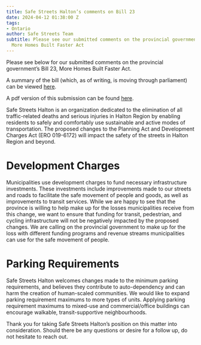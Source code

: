```yaml
---
title: Safe Streets Halton’s comments on Bill 23
date: 2024-04-12 01:38:00 Z
tags:
- Ontario
author: Safe Streets Team
subtitle: Please see our submitted comments on the provincial government’s Bill 23,
  More Homes Built Faster Act
---
```


Please see below for our submitted comments on the provincial government’s Bill 23, More Homes Built Faster Act.

A summary of the bill (which, as of writing, is moving through parliament) can be viewed [here](https://www.ola.org/en/legislative-business/bills/parliament-43/session-1/bill-23).

A pdf version of this submission can be found [here](https://drive.google.com/file/d/1MA_jIT_yYoKTfXoH0JqpsjXs5Fp6diE8/view).

Safe Streets Halton is an organization dedicated to the elimination of all traffic-related deaths and serious injuries in Halton Region by enabling residents to safely and comfortably use sustainable and active modes of transportation.  The proposed changes to the Planning Act and Development Charges Act (ERO 019-6172) will impact the safety of the streets in Halton Region and beyond.

# Development Charges

Municipalities use development charges to fund necessary infrastructure investments. These investments include improvements made to our streets and roads to facilitate the safe movement of people and goods, as well as improvements to transit services. While we are happy to see that the province is willing to help make up for the losses municipalities receive from this change, we want to ensure that funding for transit, pedestrian, and cycling infrastructure will not be negatively impacted by the proposed changes. We are calling on the provincial government to make up for the loss with different funding programs and revenue streams municipalities can use for the safe movement of people.

# Parking Requirements

Safe Streets Halton welcomes changes made to the minimum parking requirements, and believes they contribute to auto-dependency and can harm the creation of human-scaled communities. We would like to expand parking requirement maximums to more types of units. Applying parking requirement maximums to mixed-use and commercial/office buildings can encourage walkable, transit-supportive neighbourhoods.

Thank you for taking Safe Streets Halton’s position on this matter into consideration. Should there be any questions or desire for a follow up, do not hesitate to reach out.